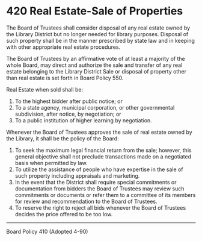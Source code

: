 # 420 Real Estate-Sale of Properties

The Board of Trustees shall consider disposal of any real estate owned by the Library District but no longer needed for library purposes. Disposal of such property shall be in the manner prescribed by state law and in keeping with other appropriate real estate procedures.

The Board of Trustees by an affirmative vote of at least a majority of the whole Board, may direct and authorize the sale and transfer of any real estate belonging to the Library District Sale or disposal of property other than real estate is set forth in Board Policy 550.

Real Estate when sold shall be:

1. To the highest bidder after public notice; or
2. To a state agency, municipal corporation, or other governmental subdivision, after notice, by negotiation; or
3. To a public institution of higher learning by negotiation.

Whenever the Board of Trustees approves the sale of real estate owned by the Library, it shall be the policy of the Board:

1. To seek the maximum legal financial return from the sale; however, this general objective shall not preclude transactions made on a negotiated basis when permitted by law.
2. To utilize the assistance of people who have expertise in the sale of such property including appraisals and marketing.
3. In the event that the District shall require special commitments or documentation from bidders the Board of Trustees may review such commitments or documents or refer them to a committee of its members for review and recommendation to the Board of Trustees.
4. To reserve the right to reject all bids whenever the Board of Trustees decides the price offered to be too low.

---

Board Policy 410 (Adopted 4-90)
